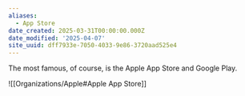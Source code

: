 ```yaml
---
aliases:
  - App Store
date_created: 2025-03-31T00:00:00.000Z
date_modified: '2025-04-07'
site_uuid: dff7933e-7050-4033-9e86-3720aad525e4
---
```





The most famous, of course, is the Apple App Store and Google Play.  

![[Organizations/Apple#Apple App Store]]